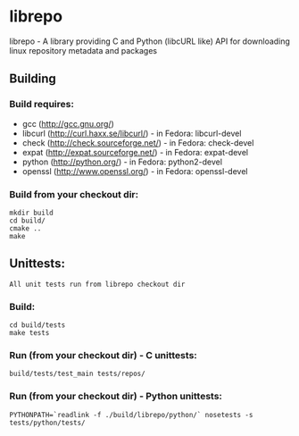 # librepo

librepo - A library providing C and Python (libcURL like) API for downloading
linux repository metadata and packages

## Building

### Build requires:

* gcc (http://gcc.gnu.org/)
* libcurl (http://curl.haxx.se/libcurl/) - in Fedora: libcurl-devel
* check (http://check.sourceforge.net/) - in Fedora: check-devel
* expat (http://expat.sourceforge.net/) - in Fedora: expat-devel
* python (http://python.org/) - in Fedora: python2-devel
* openssl (http://www.openssl.org/) - in Fedora: openssl-devel

### Build from your checkout dir:

    mkdir build
    cd build/
    cmake ..
    make

## Unittests:

    All unit tests run from librepo checkout dir

### Build:
    cd build/tests
    make tests

### Run (from your checkout dir) - C unittests:

    build/tests/test_main tests/repos/

### Run (from your checkout dir) - Python unittests:

    PYTHONPATH=`readlink -f ./build/librepo/python/` nosetests -s tests/python/tests/

